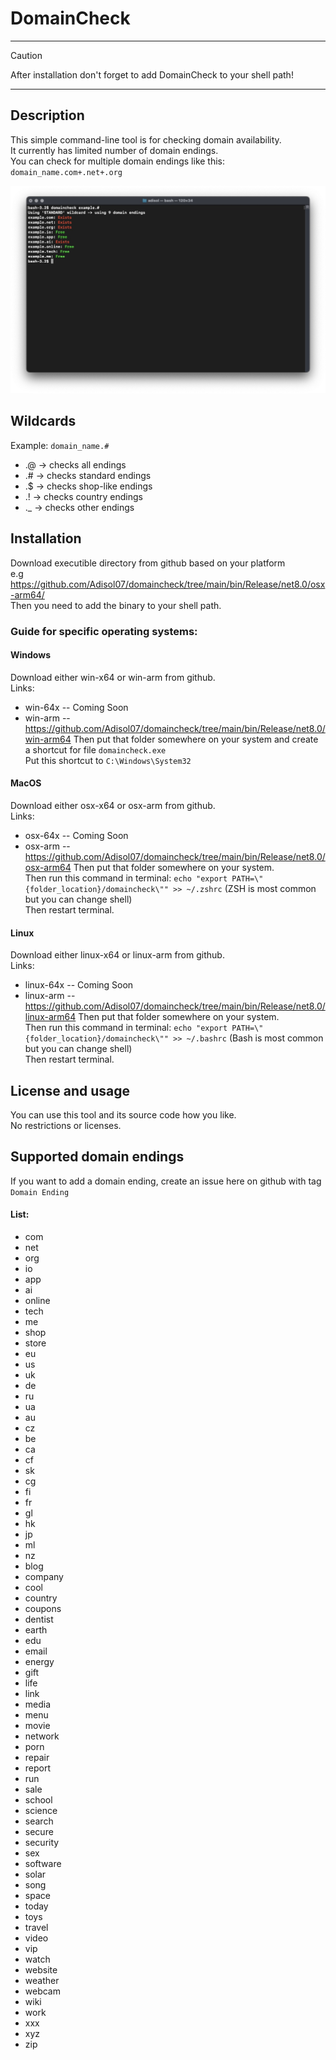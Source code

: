 # DomainCheck
---
 > [!CAUTION]
 > After installation don't forget to add DomainCheck to your shell path!
---

## Description
This simple command-line tool is for checking domain availability. \
It currently has limited number of domain endings. \
You can check for multiple domain endings like this: `domain_name.com+.net+.org`

![Screenshot of checking test using standard wildcard](https://github.com/Adisol07/domaincheck/blob/main/screenshot1.jpeg?raw=true)

## Wildcards
Example: `domain_name.#`
 - .@ -> checks all endings
 - .# -> checks standard endings
 - .$ -> checks shop-like endings
 - .! -> checks country endings
 - ._ -> checks other endings

## Installation
Download executible directory from github based on your platform \
e.g https://github.com/Adisol07/domaincheck/tree/main/bin/Release/net8.0/osx-arm64/ \
Then you need to add the binary to your shell path. 

### Guide for specific operating systems:
#### Windows
Download either win-x64 or win-arm from github. \
Links: 
 - win-64x -- Coming Soon
 - win-arm -- https://github.com/Adisol07/domaincheck/tree/main/bin/Release/net8.0/win-arm64
Then put that folder somewhere on your system and create a shortcut for file `domaincheck.exe` \
Put this shortcut to `C:\Windows\System32`
#### MacOS
Download either osx-x64 or osx-arm from github. \
Links: 
 - osx-64x -- Coming Soon
 - osx-arm -- https://github.com/Adisol07/domaincheck/tree/main/bin/Release/net8.0/osx-arm64
Then put that folder somewhere on your system. \
Then run this command in terminal: `echo "export PATH=\"{folder_location}/domaincheck\"" >> ~/.zshrc` (ZSH is most common but you can change shell) \
Then restart terminal.

#### Linux
Download either linux-x64 or linux-arm from github. \
Links: 
 - linux-64x -- Coming Soon
 - linux-arm -- https://github.com/Adisol07/domaincheck/tree/main/bin/Release/net8.0/linux-arm64
Then put that folder somewhere on your system. \
Then run this command in terminal: `echo "export PATH=\"{folder_location}/domaincheck\"" >> ~/.bashrc` (Bash is most common but you can change shell) \
Then restart terminal.

## License and usage
You can use this tool and its source code how you like. \
No restrictions or licenses.

## Supported domain endings
If you want to add a domain ending, create an issue here on github with tag `Domain Ending`
#### List: 
 - com
 - net
 - org
 - io
 - app
 - ai
 - online
 - tech
 - me
 - shop
 - store
 - eu
 - us
 - uk
 - de
 - ru
 - ua
 - au
 - cz
 - be
 - ca
 - cf
 - sk
 - cg
 - fi
 - fr
 - gl
 - hk
 - jp
 - ml
 - nz
 - blog
 - company
 - cool
 - country
 - coupons
 - dentist
 - earth
 - edu
 - email
 - energy
 - gift
 - life
 - link
 - media
 - menu
 - movie
 - network
 - porn
 - repair
 - report
 - run
 - sale
 - school
 - science
 - search
 - secure
 - security
 - sex
 - software
 - solar
 - song
 - space
 - today
 - toys
 - travel
 - video
 - vip
 - watch
 - website
 - weather
 - webcam
 - wiki
 - work
 - xxx
 - xyz
 - zip
